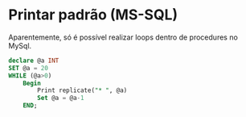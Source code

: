 # Printar padrão (MS-SQL)

Aparentemente, só é possível realizar loops dentro de procedures no MySql.

```sql
declare @a INT
SET @a = 20
WHILE (@a>0)
    Begin
        Print replicate("* ", @a)
        Set @a = @a-1
    END;
